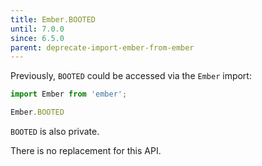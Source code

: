 ```yaml
---
title: Ember.BOOTED
until: 7.0.0
since: 6.5.0
parent: deprecate-import-ember-from-ember
---
```



Previously, `BOOTED` could be accessed via the `Ember` import:
```js
import Ember from 'ember';

Ember.BOOTED
```
`BOOTED` is also private.

There is no replacement for this API.
